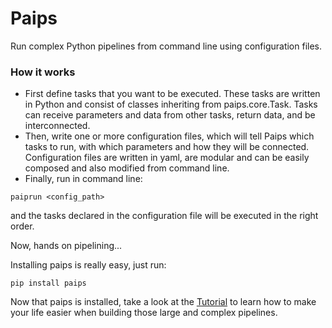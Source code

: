 # Paips
Run complex Python pipelines from command line using configuration files.

### How it works
- First define tasks that you want to be executed. These tasks are written in Python and consist of classes inheriting from paips.core.Task. Tasks can receive parameters and data from other tasks, return data, and be interconnected.
- Then, write one or more configuration files, which will tell Paips which tasks to run, with which parameters and how they will be connected. Configuration files are written in yaml, are modular and can be easily composed and also modified from command line.
- Finally, run in command line:
```
paiprun <config_path>
```
and the tasks declared in the configuration file will be executed in the right order.

Now, hands on pipelining...

Installing paips is really easy, just run:

```
pip install paips
```

Now that paips is installed, take a look at the [Tutorial](docs/tutorial.md) to learn how to make your life easier when building those large and complex pipelines.







